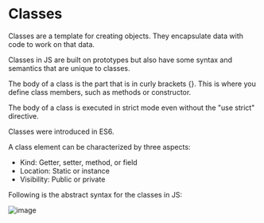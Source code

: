 # Classes
Classes are a template for creating objects. They encapsulate data with code to work on that data. 

Classes in JS are built on prototypes but also have some syntax and semantics that are unique to classes.

The body of a class is the part that is in curly brackets {}. This is where you define class members, such as methods or constructor.

The body of a class is executed in strict mode even without the "use strict" directive.

Classes were introduced in ES6.

A class element can be characterized by three aspects:

- Kind: Getter, setter, method, or field
- Location: Static or instance
- Visibility: Public or private

Following is the abstract syntax for the classes in JS:

![image](https://github.com/ds-kmishra/JS-Workshop/assets/104901724/355196d4-0d26-4a77-b28f-2cfb1f0eb64c)
